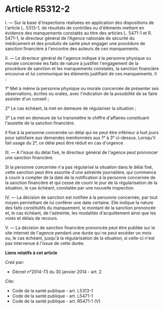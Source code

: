 # Article R5312-2

I. ― Sur la base d'inspections réalisées en application des dispositions de l'article L. 5313-1, de résultats de contrôles ou
d'éléments mettant en évidence des manquements constatés au titre des articles L. 5471-1 et R. 5471-1, le directeur général
de l'Agence nationale de sécurité du médicament et des produits de santé peut engager une procédure de sanction financière à
l'encontre des auteurs de ces manquements. 

II. ― Le directeur général de l'agence indique à la personne physique ou morale concernée les faits de nature à justifier
l'engagement de la procédure de sanction et les manquements constatés, la sanction financière encourue et lui communique les
éléments justifiant de ces manquements. Il : 

1° Met à même la personne physique ou morale concernée de présenter ses observations, écrites ou orales, avec l'indication de
la possibilité de se faire assister d'un conseil ; 

2° Le cas échéant, la met en demeure de régulariser la situation ; 

3° La met en demeure de lui transmettre le chiffre d'affaires constituant l'assiette de la sanction financière. 

Il fixe à la personne concernée un délai qui ne peut être inférieur à huit jours pour satisfaire aux demandes mentionnées aux
1° à 3° ci-dessus. Lorsqu'il fait usage du 2°, ce délai peut être réduit en cas d'urgence. 

III. ― A l'issue du délai fixé, le directeur général de l'agence peut prononcer une sanction financière. 

Si la personne concernée n'a pas régularisé la situation dans le délai fixé, cette sanction peut être assortie d'une
astreinte journalière, qui commence à courir à compter de la date de la notification à la personne concernée de la sanction
financière et qui cesse de courir le jour de la régularisation de la situation, le cas échéant, constatée par une nouvelle
inspection. 

IV. ― La décision de sanction est notifiée à la personne concernée, par tout moyen permettant de lui conférer une date
certaine. Elle indique la nature des faits constitutifs du manquement, le montant de la sanction prononcée et, le cas
échéant, de l'astreinte, les modalités d'acquittement ainsi que les voies et délais de recours. 

V. ― La décision de sanction financière prononcée peut être publiée sur le site internet de l'agence pendant une durée qui ne
peut excéder un mois ou, le cas échéant, jusqu'à la régularisation de la situation, si celle-ci n'est pas intervenue à
l'issue de cette durée.

**Liens relatifs à cet article**

_Créé par_:

  - Décret n°2014-73 du 30 janvier 2014 - art. 2

_Cite_:

  - Code de la santé publique - art. L5313-1
  - Code de la santé publique - art. L5471-1
  - Code de la santé publique - art. R5471-1 (V)
